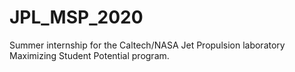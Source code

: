 # JPL_MSP_2020
 
Summer internship for the Caltech/NASA Jet Propulsion laboratory Maximizing Student Potential program.


